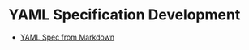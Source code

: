 ---
---
YAML Specification Development
==============================

* [YAML Spec from Markdown](/spec.html)
